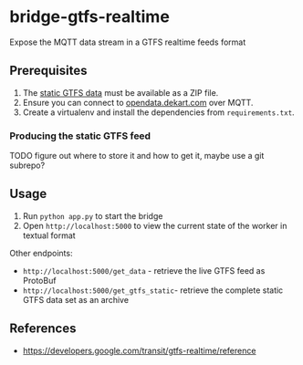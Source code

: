 # bridge-gtfs-realtime
Expose the MQTT data stream in a GTFS realtime feeds format


## Prerequisites

1. The [static GTFS data](https://github.com/roataway/gtfs-data) must be available as a ZIP file.
2. Ensure you can connect to [opendata.dekart.com](https://github.com/roataway/api-documentation) over MQTT.
3. Create a virtualenv and install the dependencies from `requirements.txt`.

### Producing the static GTFS feed

TODO figure out where to store it and how to get it, maybe use a git subrepo?


## Usage
1. Run `python app.py` to start the bridge
2. Open `http://localhost:5000` to view the current state of the worker in textual format

Other endpoints:
- `http://localhost:5000/get_data` - retrieve the live GTFS feed as ProtoBuf
- `http://localhost:5000/get_gtfs_static`- retrieve the complete static GTFS data set as an archive


## References

- https://developers.google.com/transit/gtfs-realtime/reference